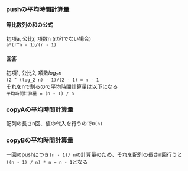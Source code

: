 ### pushの平均時間計算量

#### 等比数列の和の公式

初項a, 公比r, 項数n (rが1でない場合)<br>
`a*(r^n - 1)/(r - 1)`

#### 回答

初項1, 公比2, 項数$log_2 n$<br>
`(2 ^ (log_2 n) - 1)/(2 - 1) = n - 1`<br>
それをnで割るので平均時間計算量は以下になる<br>
`平均時間計算量 = (n - 1) / n`

### copyAの平均時間計算量

配列の長さn回、値の代入を行うので`O(n)`

### copyBの平均時間計算量

一回のpushにつき`(n - 1)/ n`の計算量のため、それを配列の長さn回行うと<br>
`((n - 1) / n) * n = n - 1`となる

